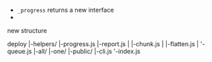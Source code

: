 - `_progress` returns a new interface
- 

new structure

deploy
|-helpers/
  |-progress.js
  |-report.js
| |-chunk.js
| |-flatten.js
| '-queue.js
|-all/
|-one/
|-public/
|-cli.js
'-index.js


